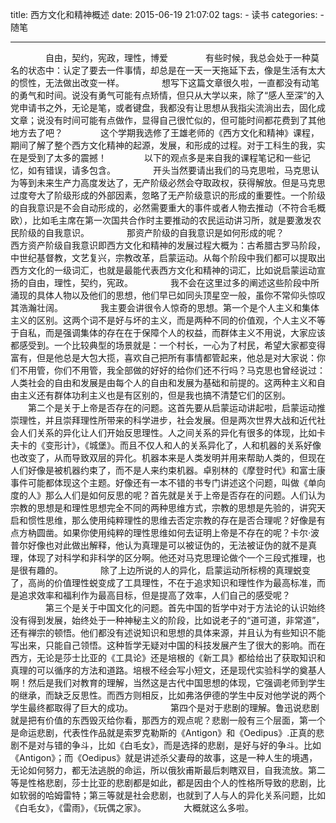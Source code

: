 title: 西方文化和精神概述
date: 2015-06-19 21:07:02
tags:
	- 读书
categories:
	- 随笔

---

  &emsp;&emsp;自由，契约，宪政，理性，博爱
  &emsp;&emsp;有些时候，我总会处于一种莫名的状态中：认定了要去一件事情，却总是在一天一天拖延下去，像是生活有太大的惯性，无法做出改变一样。
  &emsp;&emsp;想写下这篇文章很久啦，一直都没有动笔的勇气和时间。说没有勇气可能有点矫情，但只从大学以来，除了“感人至深”的入党申请书之外，无论是笔，或者键盘，我都没有让思想从我指尖流淌出去，固化成文章；说没有时间可能有点做作，显得自己很忙似的，但可能时间都花费到了其他地方去了吧？
  &emsp;&emsp;这个学期我选修了王雄老师的《西方文化和精神》课程，期间了解了整个西方文化精神的起源，发展，和形成的过程。对于工科生的我，实在是受到了太多的震撼！
  &emsp;&emsp;以下的观点多是来自我的课程笔记和一些记忆，如有错误，请多包含。
  &emsp;&emsp;开头当然要请出我们的马克思啦，马克思认为等到未来生产力高度发达了，无产阶级必然会夺取政权，获得解放。但是马克思过度夸大了阶级形成的外部因素，忽略了无产阶级意识的形成的重要性。一个阶级的自我意识是不会自动形成的，必然需要重大的事件或者人物去推动（不符合毛概欧），比如毛主席在第一次国共合作时主要推动的农民运动讲习所，就是要激发农民阶级的自我意识。
  &emsp;&emsp;那资产阶级的自我意识是如何形成的呢？
  &emsp;&emsp;西方资产阶级自我意识即西方文化和精神的发展过程大概为：古希腊古罗马阶段，中世纪基督教，文艺复兴，宗教改革，启蒙运动。从每个阶段中我们都可以提取出西方文化的一级词汇，也就是最能代表西方文化和精神的词汇，比如说启蒙运动宣扬的自由，理性，契约，宪政。
  &emsp;&emsp;我不会在这里过多的阐述这些阶段中所涌现的具体人物以及他们的思想，他们早已如同头顶星空一般，虽你不常仰头惊叹其浩瀚壮阔。
  &emsp;&emsp;我主要会讲很令人惊奇的思想。第一个是个人主义和集体主义的区别。这两个词不是好与坏的主义，而是两种不同的价值观，个人主义不等于自私，而是强调集体的存在在于保障个人的权益，而群体主义不用说，大家应该都感受到。一个比较典型的场景就是：一个村长，一心为了村民，希望大家都变得富有，但是他总是大包大揽，喜欢自己把所有事情都管起来，他总是对大家说：你们不用管，你们不用管，我全部做的好好的给你们还不行吗？马克思也曾经说过：人类社会的自由和发展是由每个人的自由和发展为基础和前提的。这两种主义和自由主义还有群体功利主义也是有区别的，但是我也搞不清楚它们的区别。
   &emsp;&emsp;第二个是关于上帝是否存在的问题。这首先要从启蒙运动讲起啦，启蒙运动推崇理性，并且崇拜理性所带来的科学进步，社会发展。但是两次世界大战和近代社会人们关系的异化让人们开始反思理性。人之间关系的异化有很多的体现，比如卡夫卡的《变形计》，《城堡》。而且不仅人和人的关系异化了，人和机器的关系好像也改变了，从而导致双层的异化。机器本来是人类发明并用来帮助人类的，但现在人们好像是被机器约束了，而不是人来约束机器。卓别林的《摩登时代》和富士康事件可能都体现这个主题。好像还有一本不错的书专门讲述这个问题，叫做《单向度的人》那么人们是如何反思的呢？首先就是关于上帝是否存在的问题。人们认为宗教的思想是和理性思想完全不同的两种思维方式，宗教的思想是先验的，讲究天启和惯性思维，那么使用纯粹理性的思维去否定宗教的存在是否合理呢？好像是有点方枘圆凿。如果你使用纯粹的理性思维如何去证明上帝是不存在的呢？卡尔·波普尔好像也对此做出解释，他认为真理是可以被证伪的，无法被证伪的就不是真理，体现了对科学和非科学的区分啊。他还对马克思理论做个一个三段式推理，也是很有趣的。
  &emsp;&emsp;除了上边所说的人的异化，启蒙运动所标榜的真理蜕变了，高尚的价值理性蜕变成了工具理性，不在于追求知识和理性作为最高标准，而是追求效率和福利作为最高目标，但是提高了效率，人们自己的感受呢？
  &emsp;&emsp;第三个是关于中国文化的问题。首先中国的哲学中对于方法论的认识始终没有得到发展，始终处于一种神秘主义的阶段，比如说老子的“道可道，非常道”，还有禅宗的顿悟。他们都没有述说知识和思想的具体来源，并且认为有些知识不能写出来，只能自己领悟。这种哲学无疑对中国的科技发展产生了很大的影响。而在西方，无论是莎士比亚的《工具论》还是培根的《新工具》都给给出了获取知识和真理的可以循序的方法和道路。培根不经会写小短文，还是现代实验科学的奠基人啊！然后是我们对教育的理解，当然这是古代中国思想的体现，它强调老师到学生的继承，而缺乏反思性。而西方则相反，比如弗洛伊德的学生中反对他学说的两个学生最终都取得了巨大的成功。
  &emsp;&emsp;第四个是对于悲剧的理解。鲁迅说悲剧就是把有价值的东西毁灭给你看，那西方的观点呢？悲剧一般有三个层面，第一个是命运悲剧，代表性作品就是索罗克勒斯的《Antigon》和《Oedipus》.正真的悲剧不是对与错的争斗，比如《白毛女》，而是选择的悲剧，是好与好的争斗。比如《Antigon》；而《Oedipus》就是讲述杀父妻母的故事，这是一种人生的境遇，无论如何努力，都无法逃脱的命运，所以俄狄甫斯最后刺瞎双目，自我流放。第二等是性格悲剧，莎士比亚的悲剧都是如此，都是因由个人的性格所导致的悲剧，比如软弱的哈姆雷特；第三等就是社会悲剧，也就到了人与人的异化关系问题，比如《白毛女》，《雷雨》，《玩偶之家》。
  &emsp;&emsp;大概就这么多啦。


